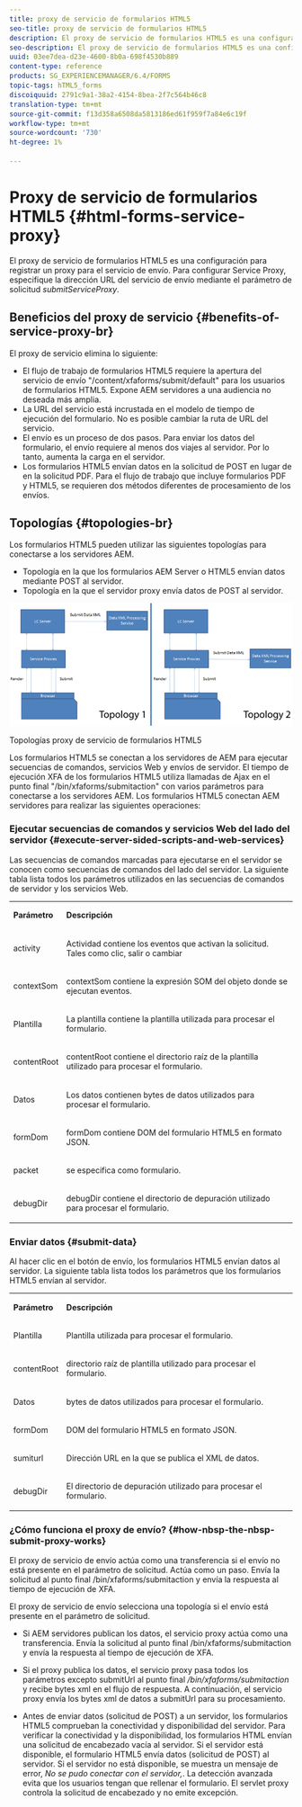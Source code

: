 ```yaml
---
title: proxy de servicio de formularios HTML5
seo-title: proxy de servicio de formularios HTML5
description: El proxy de servicio de formularios HTML5 es una configuración para registrar un proxy para el servicio de envío. Para configurar el proxy de servicio, especifique la dirección URL del servicio de envío mediante el parámetro de solicitud submitServiceProxy.
seo-description: El proxy de servicio de formularios HTML5 es una configuración para registrar un proxy para el servicio de envío. Para configurar el proxy de servicio, especifique la dirección URL del servicio de envío mediante el parámetro de solicitud submitServiceProxy.
uuid: 03ee7dea-d23e-4600-8b0a-698f4530b889
content-type: reference
products: SG_EXPERIENCEMANAGER/6.4/FORMS
topic-tags: hTML5_forms
discoiquuid: 2791c9a1-38a2-4154-8bea-2f7c564b46c8
translation-type: tm+mt
source-git-commit: f13d358a6508da5813186ed61f959f7a84e6c19f
workflow-type: tm+mt
source-wordcount: '730'
ht-degree: 1%

---
```



# Proxy de servicio de formularios HTML5 {#html-forms-service-proxy}

El proxy de servicio de formularios HTML5 es una configuración para registrar un proxy para el servicio de envío. Para configurar Service Proxy, especifique la dirección URL del servicio de envío mediante el parámetro de solicitud *submitServiceProxy*.

## Beneficios del proxy de servicio {#benefits-of-service-proxy-br}

El proxy de servicio elimina lo siguiente:

* El flujo de trabajo de formularios HTML5 requiere la apertura del servicio de envío &quot;/content/xfaforms/submit/default&quot; para los usuarios de formularios HTML5. Expone AEM servidores a una audiencia no deseada más amplia.
* La URL del servicio está incrustada en el modelo de tiempo de ejecución del formulario. No es posible cambiar la ruta de URL del servicio.
* El envío es un proceso de dos pasos. Para enviar los datos del formulario, el envío requiere al menos dos viajes al servidor. Por lo tanto, aumenta la carga en el servidor.
* Los formularios HTML5 envían datos en la solicitud de POST en lugar de en la solicitud PDF. Para el flujo de trabajo que incluye formularios PDF y HTML5, se requieren dos métodos diferentes de procesamiento de los envíos.

## Topologías {#topologies-br}

Los formularios HTML5 pueden utilizar las siguientes topologías para conectarse a los servidores AEM.

* Topología en la que los formularios AEM Server o HTML5 envían datos mediante POST al servidor.
* Topología en la que el servidor proxy envía datos de POST al servidor.

![Topologías proxy de servicio de formularios HTML5](assets/topology.png)

Topologías proxy de servicio de formularios HTML5

Los formularios HTML5 se conectan a los servidores de AEM para ejecutar secuencias de comandos, servicios Web y envíos de servidor. El tiempo de ejecución XFA de los formularios HTML5 utiliza llamadas de Ajax en el punto final &quot;/bin/xfaforms/submitaction&quot; con varios parámetros para conectarse a los servidores AEM. Los formularios HTML5 conectan AEM servidores para realizar las siguientes operaciones:

### Ejecutar secuencias de comandos y servicios Web del lado del servidor {#execute-server-sided-scripts-and-web-services}

Las secuencias de comandos marcadas para ejecutarse en el servidor se conocen como secuencias de comandos del lado del servidor. La siguiente tabla lista todos los parámetros utilizados en las secuencias de comandos de servidor y los servicios Web.

<table> 
 <tbody> 
  <tr> 
   <td><p><strong>Parámetro</strong></p> </td> 
   <td><p><strong>Descripción</strong></p> </td> 
  </tr> 
  <tr> 
   <td><p>activity</p> </td> 
   <td><p>Actividad contiene los eventos que activan la solicitud. Tales como clic, salir o cambiar</p> </td> 
  </tr> 
  <tr> 
   <td><p>contextSom</p> </td> 
   <td><p>contextSom contiene la expresión SOM del objeto donde se ejecutan eventos.</p> </td> 
  </tr> 
  <tr> 
   <td><p>Plantilla</p> </td> 
   <td><p>La plantilla contiene la plantilla utilizada para procesar el formulario.</p> </td> 
  </tr> 
  <tr> 
   <td><p>contentRoot</p> </td> 
   <td><p>contentRoot contiene el directorio raíz de la plantilla utilizado para procesar el formulario.</p> </td> 
  </tr> 
  <tr> 
   <td><p>Datos</p> </td> 
   <td><p>Los datos contienen bytes de datos utilizados para procesar el formulario.</p> </td> 
  </tr> 
  <tr> 
   <td><p>formDom</p> </td> 
   <td><p>formDom contiene DOM del formulario HTML5 en formato JSON.</p> </td> 
  </tr> 
  <tr> 
   <td><p>packet</p> </td> 
   <td><p>se especifica como formulario.</p> </td> 
  </tr> 
  <tr> 
   <td><p>debugDir</p> </td> 
   <td><p>debugDir contiene el directorio de depuración utilizado para procesar el formulario.</p> </td> 
  </tr> 
 </tbody> 
</table>

### Enviar datos {#submit-data}

Al hacer clic en el botón de envío, los formularios HTML5 envían datos al servidor. La siguiente tabla lista todos los parámetros que los formularios HTML5 envían al servidor.

<table> 
 <tbody> 
  <tr> 
   <td><p><strong>Parámetro</strong></p> </td> 
   <td><p><strong>Descripción</strong></p> </td> 
  </tr> 
  <tr> 
   <td><p>Plantilla</p> </td> 
   <td><p>Plantilla utilizada para procesar el formulario.</p> </td> 
  </tr> 
  <tr> 
   <td><p>contentRoot</p> </td> 
   <td><p>directorio raíz de plantilla utilizado para procesar el formulario.</p> </td> 
  </tr> 
  <tr> 
   <td><p>Datos</p> </td> 
   <td><p>bytes de datos utilizados para procesar el formulario.</p> </td> 
  </tr> 
  <tr> 
   <td><p>formDom</p> </td> 
   <td><p>DOM del formulario HTML5 en formato JSON.</p> </td> 
  </tr> 
  <tr> 
   <td><p>sumiturl</p> </td> 
   <td><p>Dirección URL en la que se publica el XML de datos.</p> </td> 
  </tr> 
  <tr> 
   <td><p>debugDir</p> </td> 
   <td><p>El directorio de depuración utilizado para procesar el formulario.</p> </td> 
  </tr> 
 </tbody> 
</table>

### ¿Cómo funciona el proxy de envío? {#how-nbsp-the-nbsp-submit-proxy-works}

El proxy de servicio de envío actúa como una transferencia si el envío no está presente en el parámetro de solicitud. Actúa como un paso. Envía la solicitud al punto final /bin/xfaforms/submitaction y envía la respuesta al tiempo de ejecución de XFA.

El proxy de servicio de envío selecciona una topología si el envío está presente en el parámetro de solicitud.

* Si AEM servidores publican los datos, el servicio proxy actúa como una transferencia. Envía la solicitud al punto final /bin/xfaforms/submitaction y envía la respuesta al tiempo de ejecución de XFA.
* Si el proxy publica los datos, el servicio proxy pasa todos los parámetros excepto submitUrl al punto final */bin/xfaforms/submitaction* y recibe bytes xml en el flujo de respuesta. A continuación, el servicio proxy envía los bytes xml de datos a submitUrl para su procesamiento.

* Antes de enviar datos (solicitud de POST) a un servidor, los formularios HTML5 comprueban la conectividad y disponibilidad del servidor. Para verificar la conectividad y la disponibilidad, los formularios HTML envían una solicitud de encabezado vacía al servidor. Si el servidor está disponible, el formulario HTML5 envía datos (solicitud de POST) al servidor. Si el servidor no está disponible, se muestra un mensaje de error, *No se pudo conectar con el servidor,*. La detección avanzada evita que los usuarios tengan que rellenar el formulario. El servlet proxy controla la solicitud de encabezado y no emite excepción.

